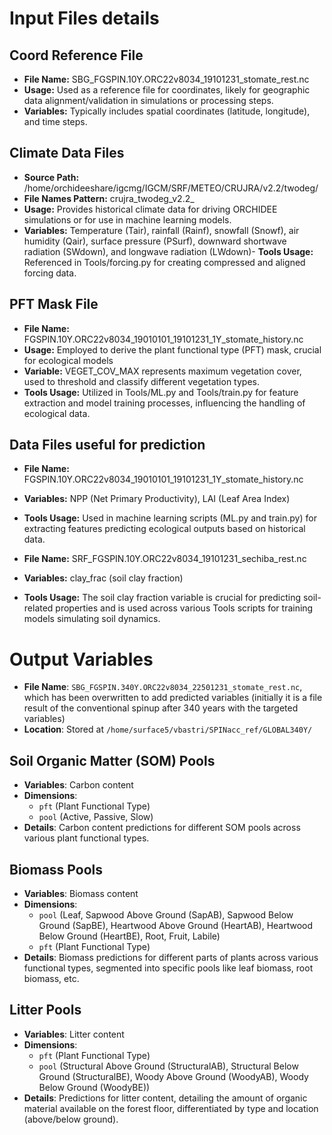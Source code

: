# Input Files details 
## Coord Reference File
- **File Name:** SBG_FGSPIN.10Y.ORC22v8034_19101231_stomate_rest.nc
- **Usage:** Used as a reference file for coordinates, likely for geographic data alignment/validation in simulations or processing steps.
- **Variables:** Typically includes spatial coordinates (latitude, longitude), and time steps.

## Climate Data Files
- **Source Path:** /home/orchideeshare/igcmg/IGCM/SRF/METEO/CRUJRA/v2.2/twodeg/
- **File Names Pattern:** crujra_twodeg_v2.2_
- **Usage:** Provides historical climate data for driving ORCHIDEE simulations or for use in machine learning models.
- **Variables:** Temperature (Tair), rainfall (Rainf), snowfall (Snowf), air humidity (Qair), surface pressure (PSurf), downward shortwave radiation (SWdown), and longwave radiation (LWdown)- **Tools Usage:** Referenced in Tools/forcing.py for creating compressed and aligned forcing data.

## PFT Mask File
- **File Name:** FGSPIN.10Y.ORC22v8034_19010101_19101231_1Y_stomate_history.nc
- **Usage:** Employed to derive the plant functional type (PFT) mask, crucial for ecological models
- **Variable:** VEGET_COV_MAX represents maximum vegetation cover, used to threshold and classify different vegetation types.
- **Tools Usage:** Utilized in Tools/ML.py and Tools/train.py for feature extraction and model training processes, influencing the handling of ecological data.

## Data Files useful for prediction
- **File Name:** FGSPIN.10Y.ORC22v8034_19010101_19101231_1Y_stomate_history.nc
- **Variables:** NPP (Net Primary Productivity), LAI (Leaf Area Index)
- **Tools Usage:** Used in machine learning scripts (ML.py and train.py) for extracting features predicting ecological outputs based on historical data.

- **File Name:** SRF_FGSPIN.10Y.ORC22v8034_19101231_sechiba_rest.nc
- **Variables:** clay_frac (soil clay fraction)
- **Tools Usage:** The soil clay fraction variable is crucial for predicting soil-related properties and is used across various Tools scripts for training models simulating soil dynamics.
 

# Output Variables

- **File Name**: `SBG_FGSPIN.340Y.ORC22v8034_22501231_stomate_rest.nc`, which has been overwritten to add predicted variables (initially it is a file result of the conventional spinup after 340 years with the targeted variables)
- **Location**: Stored at `/home/surface5/vbastri/SPINacc_ref/GLOBAL340Y/`

## Soil Organic Matter (SOM) Pools
- **Variables**: Carbon content
- **Dimensions**:
  - `pft` (Plant Functional Type)
  - `pool` (Active, Passive, Slow)
- **Details**: Carbon content predictions for different SOM pools across various plant functional types.

## Biomass Pools
- **Variables**: Biomass content
- **Dimensions**:
  - `pool` (Leaf, Sapwood Above Ground (SapAB), Sapwood Below Ground (SapBE), Heartwood Above Ground (HeartAB), Heartwood Below Ground (HeartBE), Root, Fruit, Labile)
  - `pft` (Plant Functional Type)
- **Details**: Biomass predictions for different parts of plants across various functional types, segmented into specific pools like leaf biomass, root biomass, etc.

## Litter Pools
- **Variables**: Litter content
- **Dimensions**:
  - `pft` (Plant Functional Type)
  - `pool` (Structural Above Ground (StructuralAB), Structural Below Ground (StructuralBE), Woody Above Ground (WoodyAB), Woody Below Ground (WoodyBE))
- **Details**: Predictions for litter content, detailing the amount of organic material available on the forest floor, differentiated by type and location (above/below ground).


